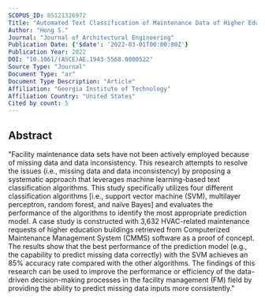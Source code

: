 ```yaml
---
SCOPUS_ID: 85121326972
Title: "Automated Text Classification of Maintenance Data of Higher Education Buildings Using Text Mining and Machine Learning Techniques"
Author: "Hong S."
Journal: "Journal of Architectural Engineering"
Publication Date: {'$date': '2022-03-01T00:00:00Z'}
Publication Year: 2022
DOI: "10.1061/(ASCE)AE.1943-5568.0000522"
Source Type: "Journal"
Document Type: "ar"
Document Type Description: "Article"
Affiliation: "Georgia Institute of Technology"
Affiliation Country: "United States"
Cited by count: 5
---
```


## Abstract
"Facility maintenance data sets have not been actively employed because of missing data and data inconsistency. This research attempts to resolve the issues (i.e., missing data and data inconsistency) by proposing a systematic approach that leverages machine learning-based text classification algorithms. This study specifically utilizes four different classification algorithms [i.e., support vector machine (SVM), multilayer perceptron, random forest, and naïve Bayes] and evaluates the performance of the algorithms to identify the most appropriate prediction model. A case study is constructed with 3,632 HVAC-related maintenance requests of higher education buildings retrieved from Computerized Maintenance Management System (CMMS) software as a proof of concept. The results show that the best performance of the prediction model (e.g., the capability to predict missing data correctly) with the SVM achieves an 85% accuracy rate compared with the other algorithms. The findings of this research can be used to improve the performance or efficiency of the data-driven decision-making processes in the facility management (FM) field by providing the ability to predict missing data inputs more consistently."

